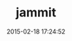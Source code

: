 ---
layout: post
title:  "jammit"
repo:   "documentcloud/jammit"
date:   2015-02-18 17:24:52
gemurl: http://documentcloud.github.com/jammit/
---
